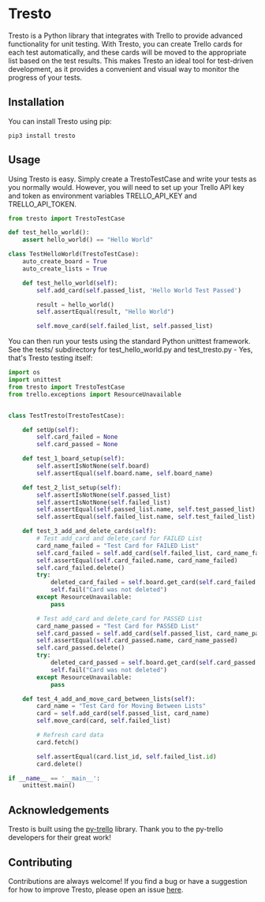 # Tresto

Tresto is a Python library that integrates with Trello to provide advanced
functionality for unit testing.  With Tresto, you can create Trello cards
for each test automatically, and these cards will be moved to the
appropriate list based on the test results.  This makes Tresto an ideal tool
for test-driven development, as it provides a convenient and visual way to
monitor the progress of your tests.

## Installation

You can install Tresto using pip:

```shell
pip3 install tresto
```

## Usage

Using Tresto is easy.  Simply create a TrestoTestCase and write your tests
as you normally would.  However, you will need to set up your Trello API key
and token as environment variables TRELLO_API_KEY and TRELLO_API_TOKEN.

```python
from tresto import TrestoTestCase

def test_hello_world():
    assert hello_world() == "Hello World"

class TestHelloWorld(TrestoTestCase):
    auto_create_board = True
    auto_create_lists = True

    def test_hello_world(self):
        self.add_card(self.passed_list, 'Hello World Test Passed')

        result = hello_world()
        self.assertEqual(result, "Hello World")

        self.move_card(self.failed_list, self.passed_list)
```

You can then run your tests using the standard Python unittest framework.
See the tests/ subdirectory for test_hello_world.py and test_tresto.py -
Yes, that's Tresto testing itself:

```python
import os
import unittest
from tresto import TrestoTestCase
from trello.exceptions import ResourceUnavailable


class TestTresto(TrestoTestCase):

    def setUp(self):
        self.card_failed = None
        self.card_passed = None

    def test_1_board_setup(self):
        self.assertIsNotNone(self.board)
        self.assertEqual(self.board.name, self.board_name)

    def test_2_list_setup(self):
        self.assertIsNotNone(self.passed_list)
        self.assertIsNotNone(self.failed_list)
        self.assertEqual(self.passed_list.name, self.test_passed_list)
        self.assertEqual(self.failed_list.name, self.test_failed_list)

    def test_3_add_and_delete_cards(self):
        # Test add_card and delete_card for FAILED List
        card_name_failed = "Test Card for FAILED List"
        self.card_failed = self.add_card(self.failed_list, card_name_failed)
        self.assertEqual(self.card_failed.name, card_name_failed)
        self.card_failed.delete()
        try:
            deleted_card_failed = self.board.get_card(self.card_failed.id)
            self.fail("Card was not deleted")
        except ResourceUnavailable:
            pass

        # Test add_card and delete_card for PASSED List
        card_name_passed = "Test Card for PASSED List"
        self.card_passed = self.add_card(self.passed_list, card_name_passed)
        self.assertEqual(self.card_passed.name, card_name_passed)
        self.card_passed.delete()
        try:
            deleted_card_passed = self.board.get_card(self.card_passed.id)
            self.fail("Card was not deleted")
        except ResourceUnavailable:
            pass

    def test_4_add_and_move_card_between_lists(self):
        card_name = "Test Card for Moving Between Lists"
        card = self.add_card(self.passed_list, card_name)
        self.move_card(card, self.failed_list)

        # Refresh card data
        card.fetch()

        self.assertEqual(card.list_id, self.failed_list.id)
        card.delete()

if __name__ == '__main__':
    unittest.main()
```


## Acknowledgements

Tresto is built using the [py-trello](https://github.com/sarumont/py-trello) library. Thank you to the py-trello developers for their great work!

## Contributing

Contributions are always welcome!  If you find a bug or have a suggestion
for how to improve Tresto, please open an issue [here](https://github.com/buanzo/tresto/issues).
